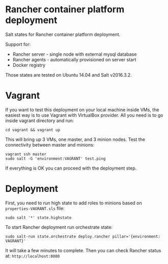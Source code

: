 # Rancher container platform deployment

Salt states for Rancher container platform deployment.

Support for:

 * Rancher server - single node with external mysql database
 * Rancher agents - automatically provisioned on server start
 * Docker registry

Those states are tested on Ubuntu 14.04 and Salt v2016.3.2.

# Vagrant

If you want to test this deployment on your local machine inside VMs, the easiest way is to use Vagrant with VirtualBox provider. All you need is to go inside vagrant directory and run:

```
cd vagrant && vagrant up
```
This will bring up 3 VMs, one master, and 3 minion nodes.
Test the connectivity between master and minions:

```
vagrant ssh master
sudo salt -G 'environment:VAGRANT' test.ping
```
If everything is OK you can proceed with the deployment step.

# Deployment

First, you need to run high state to add roles to minions based on ```properties-VAGRANT.sls``` file:

```
sudo salt '*' state.highstate
```
To start Rancher deployment run orchestrate state:

```
sudo salt-run state.orchestrate deploy.rancher pillar='{environment: VAGRANT}'
```
It will take a few minutes to complete. Then you can check Rancher status at: ```http://localhost:8080```

